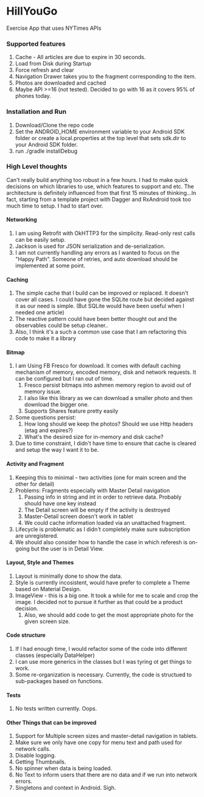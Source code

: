 # HillYouGo
Exercise App that uses NYTimes APIs

### Supported features
1. Cache - All articles are due to expire in 30 seconds.
2. Load from Disk during Startup
3. Force refresh and clear
4. Navigation Drawer takes you to the fragment corresponding to the item.
5. Photos are downloaded and cached
6. Maybe API >=16 (not tested). Decided to go with 16 as it covers 95% of phones today.

### Installation and Run
1. Download/Clone the repo code
2. Set the ANDROID_HOME environment variable to your Android SDK folder or create a local.properties at the top level that sets sdk.dir to your Android SDK folder.
3. run ./gradle installDebug

### High Level thoughts
Can't really build anything too robust in a few hours. I had to make quick decisions on which libraries to use, which features to support and etc. The architecture is definitely influenced from that first 15 minutes of thinking...In fact, starting from a template project with Dagger and RxAndroid took too much time to setup. I had to start over.

#### Networking
1. I am using Retrofit with OkHTTP3 for the simplicity. Read-only rest calls can be easily setup.
1. Jackson is used for JSON serialization and de-serialization.
1. I am not currently handling any errors as I wanted to focus on the "Happy Path". Someone of retries, and auto
   download should be implemented at some point.

#### Caching
1. The simple cache that I build can be improved or replaced. It doesn't cover all cases. I could have gone the SQLite route but decided against it as our need is simple.
  (But SQLite would have been useful when I needed one article)
1. The reactive pattern could have been better thought out and the observables could be setup cleaner..
1. Also, I think it's a such a common use case that I am refactoring this code to make it a library

#### Bitmap
1. I am  Using FB Fresco for download. It comes with default caching mechanism of memory, encoded memory, disk and network requests. It can be configured but I ran out of time.
    1. Fresco persist bitmaps into ashmen memory region to avoid out of memory issue.
    1. I also like this library as we can download a smaller photo and then download the bigger one.
    1. Supports Shares feature pretty easily
1. Some questions persist: 
    1. How long should we keep the photos? Should we use Http headers (etag and expires?)
    1. What's the desired size for in-memory and disk cache?
1. Due to time constraint, I didn't have time to ensure that cache is cleared and setup the way I want it to be.

#### Activity and Fragment
1. Keeping this to minimal - two activities (one for main screen and the other for detail) 
1. Problems: Fragments especially with Master Detail navigation
    1. Passing info in string and int in order to retrieve data. Probably should have one key instead
    1. The Detail screen will be empty if the activity is destroyed
    1. Master-Detail screen doesn't work in tablet
    1. We could cache information loaded via an unattached fragment. 
1. Lifecycle is problematic as I didn't completely make sure subscription are unregistered.
1. We should also consider how to handle the case in which referesh is on-going but the user is in Detail View.
    
#### Layout, Style and Themes
1. Layout is minimally done to show the data. 
1. Style is currently incosistent, would have prefer to complete a Theme based on Material Design. 
1. ImageView - this is a big one. It took a while for me to scale and crop the image. I decided not to pursue it further as that could be a product decision. 
    1. Also, we should add code to get the most appropriate photo for the given screen size.
    

#### Code structure
1. If I had enough time, I would refactor some of the code into different classes (especially DataHelper)
1. I can use more generics in the classes but I was tyring ot get things to work.
1. Some re-organization is necessary. Currently, the code is structued to sub-packages based on functions.

#### Tests
1. No tests written currently. Oops.

#### Other Things that can be improved
1. Support for Multiple screen sizes and master-detail navigation in tablets.
2. Make sure we only have one copy for menu text and path used for network calls.
3. Disable logging.
3. Getting Thumbnails.
4. No spinner when data is being loaded.
5. No Text to inform users that there are no data and if we run into network errors.
6. Singletons and context in Android. Sigh.
